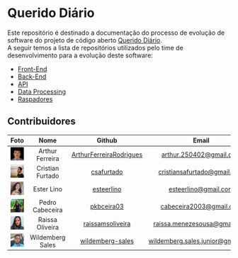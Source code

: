 # Querido Diário

Este repositório é destinado a documentação do processo de evolução de software do projeto de código aberto [Querido Diário](https://queridodiario.ok.org.br/).  
A seguir temos a lista de repositórios utilizados pelo time de desenvolvimento para a evolução deste software:

* [Front-End](https://github.com/Wildemberg-Projects/querido-diario-frontend)
* [Back-End](https://github.com/Wildemberg-Projects/querido-diario-backend)
* [API](https://github.com/Wildemberg-Projects/querido-diario-api)
* [Data Processing](https://github.com/Wildemberg-Projects/querido-diario-data-processing)
* [Raspadores](https://github.com/okfn-brasil/querido-diario)

## Contribuidores

| Foto | Nome | Github | Email |
| :--: | :--: | :----: | :---: |
| <img src="./imagens/arthur-profile.jpg" width="150px" /> | Arthur Ferreira | [ArthurFerreiraRodrigues](https://github.com/ArthurFerreiraRodrigues) | arthur.250402@gmail.com |
| <img src="./imagens/cristian.jpeg" width="150px" />  | Cristian Furtado | [csafurtado](https://github.com/csafurtado) | cristiansafurtado@gmail.com |
| <img src="./imagens/ester.jpg" width="150px" /> | Ester Lino | [esteerlino](https://github.com/esteerlino) | esteerlino@gmail.com |
| <img src="./imagens/pedro.webp" width="150px" /> | Pedro Cabeceira | [pkbceira03](https://github.com/pkbceira03) | cabeceira2003@gmail.com |
| <img src="./imagens/raissa.webp" width="150px" />| Raissa Oliveira | [raissamsoliveira](https://github.com/raissamsoliveira) | raissa.menezesousa@gmail.com |
| <img src="./imagens/will.jpeg" width="150px" /> | Wildemberg Sales | [wildemberg-sales](https://github.com/wildemberg-sales) | wildemberg.sales.junior@gmail.com | 

